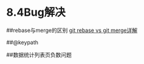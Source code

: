 # 8.4Bug解决
##rebase与merge的区别
[git rebase vs git merge详解](http://www.cnblogs.com/kidsitcn/p/5339382.html)

##@keypath

##数据统计列表页负数问题



